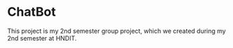 # ChatBot
This project is my 2nd semester group project, which we created during my 2nd semester at HNDIT. 
